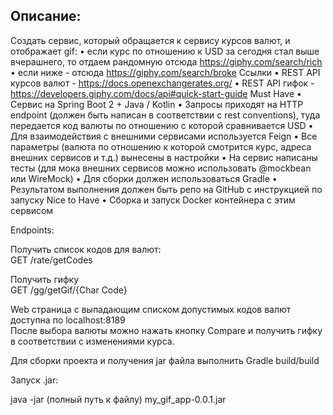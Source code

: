 Описание:
---
Создать сервис, который обращается к сервису курсов валют, и отображает gif:
• если курс по отношению к USD за сегодня стал выше вчерашнего, то отдаем рандомную отсюда https://giphy.com/search/rich
• если ниже - отсюда https://giphy.com/search/broke
Ссылки
• REST API курсов валют - https://docs.openexchangerates.org/
• REST API гифок - https://developers.giphy.com/docs/api#quick-start-guide
Must Have
• Сервис на Spring Boot 2 + Java / Kotlin
• Запросы приходят на HTTP endpoint (должен быть написан в соответствии с rest conventions), туда передается код валюты по отношению с которой сравнивается USD
• Для взаимодействия с внешними сервисами используется Feign
• Все параметры (валюта по отношению к которой смотрится курс, адреса внешних сервисов и т.д.) вынесены в настройки
• На сервис написаны тесты (для мока внешних сервисов можно использовать @mockbean или WireMock)
• Для сборки должен использоваться Gradle
• Результатом выполнения должен быть репо на GitHub с инструкцией по запуску
Nice to Have
• Сборка и запуск Docker контейнера с этим сервисом

Endpoints:

Получить список кодов для валют:  
GET /rate/getCodes

Получить гифку  
GET /gg/getGif/{Char Code}

Web страница с выпадающим списком допустимых кодов валют доступна по localhost:8189  
После выбора валюты можно нажать кнопку Compare и получить гифку в соответствии с изменениями курса.

Для сборки проекта и получения jar файла выполнить Gradle build/build

Запуск .jar:

java -jar (полный путь к файлу) my_gif_app-0.0.1.jar


